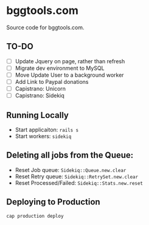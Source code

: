 # bggtools.com

Source code for bggtools.com.

## TO-DO

* [ ] Update Jquery on page, rather than refresh
* [ ] Migrate dev environment to MySQL
* [ ] Move Update User to a background worker
* [ ] Add Link to Paypal donations
* [ ] Capistrano: Unicorn
* [ ] Capistrano: Sidekiq

## Running Locally

* Start applicaiton: `rails s`
* Start workers: `sidekiq`

## Deleting all jobs from the Queue:

* Reset Job queue: `Sidekiq::Queue.new.clear`
* Reset Retry queue: `Sidekiq::RetrySet.new.clear`
* Reset Processed/Failed: `Sidekiq::Stats.new.reset`

## Deploying to Production

`cap production deploy`
